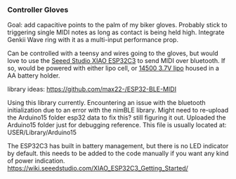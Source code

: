 ### Controller Gloves
Goal: add capacitive points to the palm of my biker gloves. Probably stick to triggering single MIDI notes as long as contact is being held high.  Integrate Genkii Wave ring with it as a multi-input performance prop. 

Can be controlled with a teensy and wires going to the gloves, but would love to use the [Seeed Studio XIAO ESP32C3](https://www.seeedstudio.com/Seeed-XIAO-ESP32C3-p-5431.html) to send MIDI over bluetooth.  If so, would be powered with either lipo cell, or [14500 3.7V lipo](https://www.makerlab-electronics.com/product/14500-li-ion-3-7v-750mah-rechargeable-battery/) housed in a AA battery holder.

library ideas: 
https://github.com/max22-/ESP32-BLE-MIDI

Using this library currently.  Encountering an issue with the bluetooth initialization due to an error with the nimBLE library.  Might need to re-upload the Arduino15 folder esp32 data to fix this?  still figuring it out.  Uploaded the Arduino15 folder just for debugging reference.  This file is usually located at: USER/Library/Arduino15

The ESP32C3 has built in battery management, but there is no LED indicator by default.  this needs to be added to the code manually if you want any kind of power indication. https://wiki.seeedstudio.com/XIAO_ESP32C3_Getting_Started/

